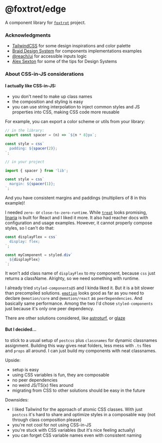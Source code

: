 # @foxtrot/edge

A component library for [`foxtrot`](https://github.com/LexSwed/foxtrot) project.

### Acknowledgments

- [TailwindCSS](https://tailwindcss.com) for some design inspirations and color palette
- [Braid Design System](https://seek-oss.github.io/braid-design-system) for components implementations examples
- [@reach/ui](https://reacttraining.com/reach-ui) for accessible inputs logic
- [Alex Sexton](https://www.youtube.com/watch?v=EDyiaDJJu-4) for some of the tips for Design Systems

### About CSS-in-JS considerations

#### I actually like CSS-in-JS:

- you don't need to make up class names
- the composition and styling is easy
- you can use string interpolation to inject common styles and JS properties into CSS, making CSS code more reusable

For example, you can export a color scheme or utils from your library:

```js
// in the library:
export const spacer = (n) => `${n * 8}px`;

const style = css`
  padding: ${spacer(2)};
`;

// in your project

import { spacer } from 'lib';

const style = css`
  margin: ${spacer(1)};
`;
```

And you have consistent margins and paddings (multipliers of 8 in this example)!

I needed `zero-` or `close-to-zero-runtime`. While [`treat`](https://github.com/seek-oss/treat) looks promising, [linaria](https://github.com/callstack/linaria) is built for React and I liked it more. It also had reacher docs with configuration and usage examples. However, it cannot properly compose styles, so I can't do that:

```js
const displayFlex = css`
  display: flex;
`;

const myComponent = styled.div`
  ${displayFlex}
`;
```

It won't add class name of `displayFlex` to my component, because `css` just returns a className. Alrighty, so we need something with runtime.

I already tried `styled-components@5` and I kinda liked it. But it is a bit slower than precompiled solutions. [`emotion`](https://github.com/emotion-js/emotion) looks good as far as you need to declare `@emotion/core` and `@emotion/react` as `peerDependencies`. And basically same performance. Among the two I'd chose `styled-components` just because it's only one peer dependency.

There are other solutions considered, like [astroturf](https://github.com/4Catalyzer/astroturf), or [glaze](https://www.npmjs.com/package/glaze)

#### But I decided...

to stick to a usual setup of `postcss` plus `classnames` for dynamic classnames assignment. Building this way gives neat folders, less mess with `.ts` files and `props` all around. I can just build my components with neat classnames.

Upside:

- setup is easy
- using CSS variables is fun, they are composable
- no peer dependencies
- no weird JS/TS(x) files around
- migrating from CSS to other solutions should be easy in the future

Downsides:

- I liked Tailwind for the approach of atomic CSS classes. With just `postcss` it's hard to share and optimize styles in a composable way (not through class composition please)
- you're not cool for not using CSS-in-JS
- you're stuck with CSS variables (but it's nice feeling actually)
- you can forget CSS variable names even with consistent naming
